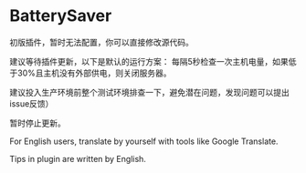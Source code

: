 # BatterySaver
初版插件，暂时无法配置，你可以直接修改源代码。

建议等待插件更新，以下是默认的运行方案：
每隔5秒检查一次主机电量，如果低于30%且主机没有外部供电，则关闭服务器。

建议投入生产环境前整个测试环境排查一下，避免潜在问题，发现问题可以提出issue反馈）

暂时停止更新。

For English users, translate by yourself with tools like Google Translate.

Tips in plugin are written by English.
